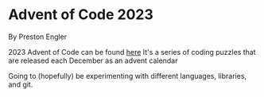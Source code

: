 # Advent of Code 2023

By Preston Engler

2023 Advent of Code can be found [here](https://adventofcode.com/2023)
It's a series of coding puzzles that are released each December as an advent calendar

Going to (hopefully) be experimenting with different languages, libraries, and git.  
